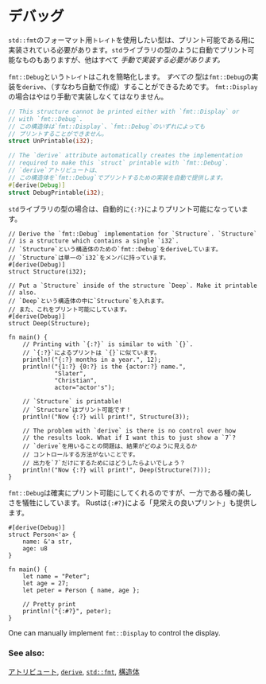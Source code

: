 <!--
# Debug
-->
# デバッグ

<!--
All types which want to use `std::fmt` formatting `traits` require an
implementation to be printable. Automatic implementations are only provided
for types such as in the `std` library. All others *must* be manually
implemented somehow.
-->
`std::fmt`のフォーマット用`トレイト`を使用したい型は、プリント可能である用に実装されている必要があります。`std`ライブラリの型のように自動でプリント可能なものもありますが、他はすべて *手動で実装する必要があります。*

<!--
The `fmt::Debug` `trait` makes this very straightforward. *All* types can
`derive` (automatically create) the `fmt::Debug` implementation. This is
not true for `fmt::Display` which must be manually implemented.
-->
`fmt::Debug`という`トレイト`はこれを簡略化します。 *すべての* 型は`fmt::Debug`の実装を`derive`、（すなわち自動で作成）することができるためです。
`fmt::Display`の場合はやはり手動で実装しなくてはなりません。

```rust
// This structure cannot be printed either with `fmt::Display` or
// with `fmt::Debug`.
// この構造体は`fmt::Display`、`fmt::Debug`のいずれによっても
// プリントすることができません。
struct UnPrintable(i32);

// The `derive` attribute automatically creates the implementation
// required to make this `struct` printable with `fmt::Debug`.
// `derive`アトリビュートは、
// この構造体を`fmt::Debug`でプリントするための実装を自動で提供します。
#[derive(Debug)]
struct DebugPrintable(i32);
```

<!--
All `std` library types automatically are printable with `{:?}` too:
-->
`std`ライブラリの型の場合は、自動的に`{:?}`によりプリント可能になっています。

```rust,editable
// Derive the `fmt::Debug` implementation for `Structure`. `Structure`
// is a structure which contains a single `i32`.
// `Structure`という構造体のための`fmt::Debug`をderiveしています。
// `Structure`は単一の`i32`をメンバに持っています。
#[derive(Debug)]
struct Structure(i32);

// Put a `Structure` inside of the structure `Deep`. Make it printable
// also.
// `Deep`という構造体の中に`Structure`を入れます。
// また、これをプリント可能にしています。
#[derive(Debug)]
struct Deep(Structure);

fn main() {
    // Printing with `{:?}` is similar to with `{}`.
    // `{:?}`によるプリントは `{}`に似ています。
    println!("{:?} months in a year.", 12);
    println!("{1:?} {0:?} is the {actor:?} name.",
             "Slater",
             "Christian",
             actor="actor's");

    // `Structure` is printable!
    // `Structure`はプリント可能です！
    println!("Now {:?} will print!", Structure(3));
    
    // The problem with `derive` is there is no control over how
    // the results look. What if I want this to just show a `7`?
    // `derive`を用いることの問題は、結果がどのように見えるか
    // コントロールする方法がないことです。
    // 出力を`7`だけにするためにはどうしたらよいでしょう？
    println!("Now {:?} will print!", Deep(Structure(7)));
}
```

<!--
So `fmt::Debug` definitely makes this printable but sacrifices some
elegance. Rust also provides "pretty printing" with `{:#?}`.
-->
`fmt::Debug`は確実にプリント可能にしてくれるのですが、一方である種の美しさを犠牲にしています。
Rustは`{:#?}`による「見栄えの良いプリント」も提供します。

```rust,editable
#[derive(Debug)]
struct Person<'a> {
    name: &'a str,
    age: u8
}

fn main() {
    let name = "Peter";
    let age = 27;
    let peter = Person { name, age };

    // Pretty print
    println!("{:#?}", peter);
}
```

One can manually implement `fmt::Display` to control the display.

### See also:

<!--
[attributes][attributes], [`derive`][derive], [`std::fmt`][fmt],
and [`struct`][structs]
-->
[アトリビュート][attributes], [`derive`][derive], [`std::fmt`][fmt],
[構造体][structs]

[attributes]: https://doc.rust-lang.org/reference/attributes.html
[derive]: ../../trait/derive.md
[fmt]: https://doc.rust-lang.org/std/fmt/
[structs]: ../../custom_types/structs.md


